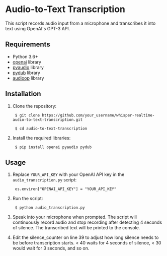 # Audio-to-Text Transcription

This script records audio input from a microphone and transcribes it into text using OpenAI's GPT-3 API.

## Requirements

- Python 3.6+
- [openai](https://pypi.org/project/openai/) library
- [pyaudio](https://pypi.org/project/PyAudio/) library
- [pydub](https://pypi.org/project/pydub/) library
- [audioop](https://docs.python.org/3/library/audioop.html) library

## Installation

1. Clone the repository:

        $ git clone https://github.com/your_username/whisper-realtime-audio-to-text-transcription.git

        $ cd audio-to-text-transcription

2. Install the required libraries:

        $ pip install openai pyaudio pydub

## Usage
1. Replace `YOUR_API_KEY` with your OpenAI API key in the `audio_transcription.py` script:

        os.environ["OPENAI_API_KEY"] = "YOUR_API_KEY"

2. Run the script:

        $ python audio_transcription.py

3. Speak into your microphone when prompted. The script will continuously record audio and stop recording after detecting 4 seconds of silence. The transcribed text will be printed to the console.

4. Edit the silence_counter on line 39 to adjust how long silence needs to be before transcription starts. < 40 waits for 4 seconds of silence, < 30 would wait for 3 seconds, and so on.